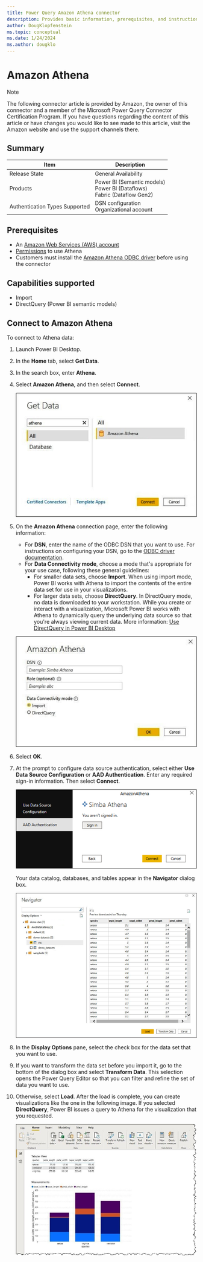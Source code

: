 ```yaml
---
title: Power Query Amazon Athena connector
description: Provides basic information, prerequisites, and instructions on how to connect to Amazon Athena
author: DougKlopfenstein
ms.topic: conceptual
ms.date: 1/24/2024
ms.author: dougklo
---
```


# Amazon Athena

> [!NOTE]
>The following connector article is provided by Amazon, the owner of this connector and a member of the Microsoft Power Query Connector Certification Program. If you have questions regarding the content of this article or have changes you would like to see made to this article, visit the Amazon website and use the support channels there.

## Summary

| Item | Description |
| ---- | ----------- |
| Release State | General Availability |
| Products | Power BI (Semantic models)<br/>Power BI (Dataflows)<br/>Fabric (Dataflow Gen2) |
| Authentication Types Supported | DSN configuration <br /> Organizational account |

## Prerequisites

* An [Amazon Web Services (AWS) account](https://aws.amazon.com/)
* [Permissions](https://docs.aws.amazon.com/athena/latest/ug/policy-actions.html) to use Athena
* Customers must install the [Amazon Athena ODBC driver](https://docs.aws.amazon.com/athena/latest/ug/connect-with-odbc.html) before using the connector

## Capabilities supported

* Import
* DirectQuery (Power BI semantic models)

## Connect to Amazon Athena

To connect to Athena data:

1. Launch Power BI Desktop.

2. In the **Home** tab, select **Get Data**.

3. In the search box, enter **Athena**.

4. Select **Amazon Athena**, and then select **Connect**.

    ![Select Amazon Athena](./media/amazon-athena/amazon-athena-1.png)

5. On the **Amazon Athena** connection page, enter the following information:

    * For **DSN**, enter the name of the ODBC DSN that you want to use. For instructions on configuring your DSN, go to the [ODBC driver documentation](https://docs.aws.amazon.com/athena/latest/ug/connect-with-odbc.html#connect-with-odbc-driver-documentation).
    * For **Data Connectivity mode**, choose a mode that's appropriate for your use case, following these general guidelines:
        * For smaller data sets, choose **Import**. When using import mode, Power BI works with Athena to import the contents of the entire data set for use in your visualizations.
        * For larger data sets, choose **DirectQuery**. In DirectQuery mode, no data is downloaded to your workstation. While you create or interact with a visualization, Microsoft Power BI works with Athena to dynamically query the underlying data source so that you're always viewing current data. More information: [Use DirectQuery in Power BI Desktop](/power-bi/connect-data/desktop-use-directquery)

    ![Enter connection information](./media/amazon-athena/amazon-athena-2.png)

6. Select **OK**.

7. At the prompt to configure data source authentication, select either **Use Data Source Configuration** or **AAD Authentication**. Enter any required sign-in information. Then select **Connect**.

    ![Choose an authentication method](./media/amazon-athena/amazon-athena-3.png)

    Your data catalog, databases, and tables appear in the **Navigator** dialog box.

    ![The Navigator dialog box shows your data](./media/amazon-athena/amazon-athena-4.png)

8. In the **Display Options** pane, select the check box for the data set that you want to use.

9. If you want to transform the data set before you import it, go to the bottom of the dialog box and select **Transform Data**. This selection opens the Power Query Editor so that you can filter and refine the set of data you want to use.

10. Otherwise, select **Load**. After the load is complete, you can create visualizations like the one in the following image. If you selected **DirectQuery**, Power BI issues a query to Athena for the visualization that you requested.

    ![A sample data visualization](./media/amazon-athena/amazon-athena-5.png)
